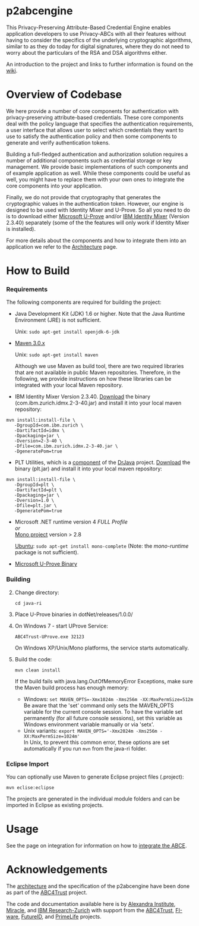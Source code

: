 p2abcengine
===========

This Privacy-Preserving Attribute-Based Credential Engine enables application developers to use Privacy-ABCs with all their features without having to consider the specifics of the underlying cryptographic algorithms, similar to as they do today for digital signatures, where they do not need to worry about the particulars of the RSA and DSA algorithms either.

An introduction to the project and links to further information is found on the [wiki][wikihome].

Overview of Codebase
===========

We here provide a number of core components for authentication with privacy-preserving attribute-based credentials. These core components deal with the policy language that specifies the authentication requirements, a user interface that allows user to select 
which credentials they want to use to satisfy the authentication policy and then 
some components to generate and verify authentication tokens. 

Building a full-fledged authentication and authorization solution requires a number of additional components such as credential storage or key management. We provide basic implementations of such components and of example application as well. While these components could be useful as well, you might have to replace them with your own ones to integrate the core components into your application.

Finally, we do not provide that cryptography that generates the cryptographic values in the authentication token. However, our engine is designed to be used with Identity Mixer and U-Prove. So all you need to do is to download either [Microsoft U-Prove](http://uprovecsharp.codeplex.com) 
and/or [IBM Identity Mixer](http://prime.inf.tu-dresden.de/idemix) (Version 2.3.40) separately (some of the the features will only work if Identity Mixer is installed).


For more details about the components and how to integrate them into an application we refer to the [Architecture](https://github.com/p2abcengine/p2abcengine/wiki/Architecture) page.


How to Build
==========

### Requirements

The following components are required for building the project:

* Java Development Kit (JDK) 1.6 or higher. Note that the Java Runtime Environment (JRE) is not sufficient.

  Unix: `sudo apt-get install openjdk-6-jdk`

* [Maven 3.0.x](http://maven.apache.org)
  
  Unix: `sudo apt-get install maven`

  Although we use Maven as build tool, there are two required libraries that are not available in
  public Maven repositories. Therefore, in the following, we provide instructions on how these libraries
  can be integrated with your local Maven repository.

* IBM Identity Mixer Version 2.3.40.
  [Download](https://prime.inf.tu-dresden.de/idemix/) the binary (com.ibm.zurich.idmx.2-3-40.jar) and install
  it into your local maven repository:
```
mvn install:install-file \
   -DgroupId=com.ibm.zurich \
   -DartifactId=idmx \
   -Dpackaging=jar \
   -Dversion=2-3-40 \
   -Dfile=com.ibm.zurich.idmx.2-3-40.jar \
   -DgeneratePom=true
```

* PLT Utilities, which is a [component](http://drjava.sourceforge.net/components.shtml) of the [DrJava](http://drjava.sourceforge.net/) project.
  [Download](https://drjava.svn.sourceforge.net/svnroot/drjava/trunk/drjava/lib/plt.jar) the binary (plt.jar) and install it into your local maven repository:
```
mvn install:install-file \
   -DgroupId=plt \
   -DartifactId=plt \
   -Dpackaging=jar \
   -Dversion=1.0 \
   -Dfile=plt.jar \
   -DgeneratePom=true
```

* Microsoft .NET runtime version 4 _FULL Profile_<br>
  _or_<br>
  [Mono project](http://mono-project.com/) version > 2.8

  [Ubuntu](http://mono-project.com/DistroPackages/Ubuntu): `sudo apt-get install mono-complete` (Note: the _mono-runtime_ package is not sufficient).

* [Microsoft U-Prove Binary](http://uprovecsharp.codeplex.com)

### Building

2. Change directory:

    ```cd java-ri```

4. Place U-Prove binaries in dotNet/releases/1.0.0/

5. On Windows 7 - start UProve Service:

    ```ABC4Trust-UProve.exe 32123```

    On Windows XP/Unix/Mono platforms, the service starts automatically.

6. Build the code:

    ```mvn clean install```
    
    If the build fails with java.lang.OutOfMemoryError Exceptions, make sure the Maven build process has enough memory:
    * Windows: `set MAVEN_OPTS=-Xmx1024m -Xms256m -XX:MaxPermSize=512m`<br>
      Be aware that the 'set' command only sets the MAVEN_OPTS variable for the current console session.
      To have the variable set permanently (for all future console sessions), set this variable as Windows environment variable manually or via 'setx'.    
    * Unix variants: `export MAVEN_OPTS='-Xmx2024m -Xms256m -XX:MaxPermSize=1024m'`<br>
      In Unix, to prevent this common error, these options are set automatically if you run `mvn` from the java-ri folder.

### Eclipse Import

You can optionally use Maven to generate Eclipse project files (.project):

```mvn eclise:eclipse```

The projects are generated in the individual module folders and can be imported in Eclipse as existing projects.


Usage
==========
See the page on integration for information on how to [integrate the ABCE][wikiintegration].

[wikihome]: https://github.com/p2abcengine/p2abcengine/wiki
[wikiintegration]: https://github.com/p2abcengine/p2abcengine/wiki/Integrating%20the%20ABC-Engine


Acknowledgements
===============

The  [architecture](https://github.com/p2abcengine/p2abcengine/wiki/Architecture) and the specification of the p2abcengine have been done as part of the 
[ABC4Trust](https://www.abc4trust.eu) project.  

The code and documentation available here is by [Alexandra Institute](http://www.alexandra.dk/), [Miracle](https://http://www.miracleas.dk), and [IBM Research-Zurich](http://www.zurich.ibm.com) with support from the [ABC4Trust](https://www.abc4trust.eu), [FI-ware](https://www.fi-ware.eu),  [FutureID](https://www.futureid.eu),
and [PrimeLife](http://www.primelife.eu) projects.


